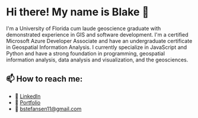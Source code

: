 # Hi there! My name is Blake 👋

I'm a University of Florida cum laude geoscience graduate with demonstrated experience in GIS and software development. I'm a certified Microsoft Azure Developer Associate and have an undergraduate certificate in Geospatial Information Analysis. I currently specialize in JavaScript and Python and have a strong foundation in programming, geospatial information analysis, data analysis and visualization, and the geosciences.


## 📫 How to reach me:
- 💼 <a href="https://www.linkedin.com/in/blake-stefansen/" target="_blank">LinkedIn</a>
- 📖 <a href="https://blakesportfolio.netlify.app/" target="_blank">Portfolio</a>
- 📧 bstefansen11@gmail.com

<!--
**bstefansen/bstefansen** is a ✨ _special_ ✨ repository because its `README.md` (this file) appears on your GitHub profile.

Here are some ideas to get you started:

- 🔭 I’m currently working on ...
- 🌱 I’m currently learning ...
- 👯 I’m looking to collaborate on ...
- 🤔 I’m looking for help with ...
- 💬 Ask me about ...
- 📫 How to reach me: ...
- 😄 Pronouns: ...
- ⚡ Fun fact: ...
-->
